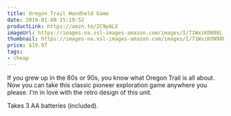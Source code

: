 ```yaml
---
title: Oregon Trail Handheld Game
date: 2019-01-08 15:19:52
productLink: https://amzn.to/2C9pALX
imageUrl: https://images-na.ssl-images-amazon.com/images/I/71WxiKON98L._SY879_.jpg
thumbnail: https://images-na.ssl-images-amazon.com/images/I/71WxiKON98L._SR600,315_.jpg
price: $19.97
tags:
- cheap
---
```


If you grew up in the 80s or 90s, you know what Oregon Trail is all about. Now you can take this classic pioneer exploration game anywhere you please. I'm in love with the retro design of this unit.

Takes 3 AA batteries (included).
